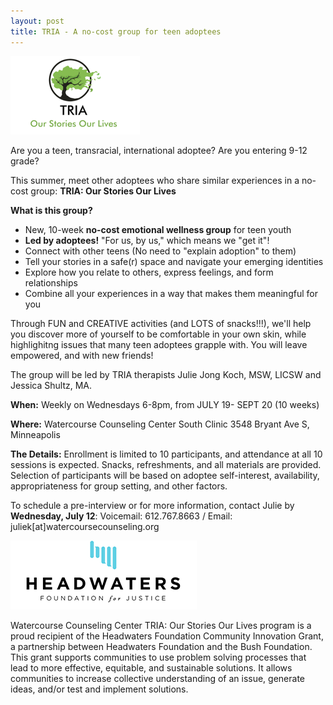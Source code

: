 ```yaml
---
layout: post
title: TRIA - A no-cost group for teen adoptees
---
```


![TRIA logo](/images/tria-stories-lives.png)

Are you a teen, transracial, international adoptee? Are you entering 9-12 grade?

This summer, meet other adoptees who share similar experiences in a no-cost group: **TRIA: Our Stories Our Lives**

**What is this group?**
- New, 10-week **no-cost emotional wellness group** for teen youth
- **Led by adoptees!** "For us, by us," which means we "get it"!
- Connect with other teens (No need to "explain adoption" to them)
- Tell your stories in a safe(r) space and navigate your emerging identities
- Explore how you relate to others, express feelings, and form relationships
- Combine all your experiences in a way that makes them meaningful for you

Through FUN and CREATIVE activities (and LOTS of snacks!!!), we'll help you discover more of yourself to be comfortable in your own skin, while highlighitng issues that many teen adoptees grapple with. You will leave empowered, and with new friends!

The group will be led by TRIA therapists Julie Jong Koch, MSW, LICSW and Jessica Shultz, MA.

**When:** Weekly on Wednesdays 6-8pm, from JULY 19- SEPT 20 (10 weeks)

**Where:**
Watercourse Counseling Center South Clinic
3548 Bryant Ave S, Minneapolis

**The Details:** Enrollment is limited to 10 participants, and attendance at all 10 sessions is expected. Snacks, refreshments, and all materials are provided. Selection of participants will be based on adoptee self-interest, availability, appropriateness for group setting, and other factors.

To schedule a pre-interview or for more information, contact Julie by **Wednesday, July 12**:
Voicemail: 612.767.8663 / Email: juliek[at]watercoursecounseling.org

![Headwaters Foundation for Justice logo](/images/headwaters-justice.png)

Watercourse Counseling Center TRIA: Our Stories Our Lives program is
a proud recipient of the Headwaters Foundation Community Innovation
Grant, a partnership between Headwaters Foundation and the Bush
Foundation. This grant supports communities to use problem solving
processes that lead to more effective, equitable, and sustainable
solutions. It allows communities to increase collective understanding
of an issue, generate ideas, and/or test and implement solutions.
